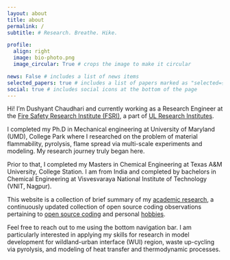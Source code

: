 ```yaml
---
layout: about
title: about
permalink: /
subtitle: # Research. Breathe. Hike.

profile:
  align: right
  image: bio-photo.png
  image_circular: True # crops the image to make it circular

news: False # includes a list of news items
selected_papers: true # includes a list of papers marked as "selected={true}"
social: true # includes social icons at the bottom of the page
---
```


Hi! I’m Dushyant Chaudhari and currently working as a Research Engineer at the <a href='https://fsri.org'>Fire Safety Research Institute (FSRI)</a>, a part of <a href="https://ul.org">UL Research Institutes</a>.

I completed my Ph.D in Mechanical engineering at University of Maryland (UMD), College Park where I researched on the problem of material flammability, pyrolysis, flame spread via multi-scale experiments and modeling. My research journey truly began here.

Prior to that, I completed my Masters in Chemical Engineering at Texas A&M University, College Station. I am from India and completed by bachelors in Chemical Engineering at Visvesvaraya National Institute of Technology (VNIT, Nagpur).

This website is a collection of brief summary of my [academic research](/projects/), a continuously updated collection of open source coding observations pertaining to [open source coding](/blog/) and personal [hobbies](/blog/).

Feel free to reach out to me using the bottom navigation bar. I am particularly interested in applying my skills for research in model development for wildland-urban interface (WUI) region, waste up-cycling via pyrolysis, and modeling of heat transfer and thermodynamic processes.
